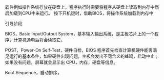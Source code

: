 软件例如操作系统存放在硬盘上，程序执行时需要将程序从硬盘上读取到内存中然后加载到CPU中来运行。
按下开机键时，借助BIOS，将操作系统加载到内存中


引导阶段

BIOS，Basic Input/Output System，基本输入输出系统，是主板芯片上的一个程序，计算机通电后将会读取它。

POST，Power-On Self-Test，硬件自检，BIOS 程序首先检查计算机硬件能否满足运行的基本条件，如果硬件出现问题，主板会发出不同含义的蜂鸣，启动中止；如果没有问题，屏幕就会显示出 CPU，内存，硬盘等信息。


Boot Sequence，启动排序，


